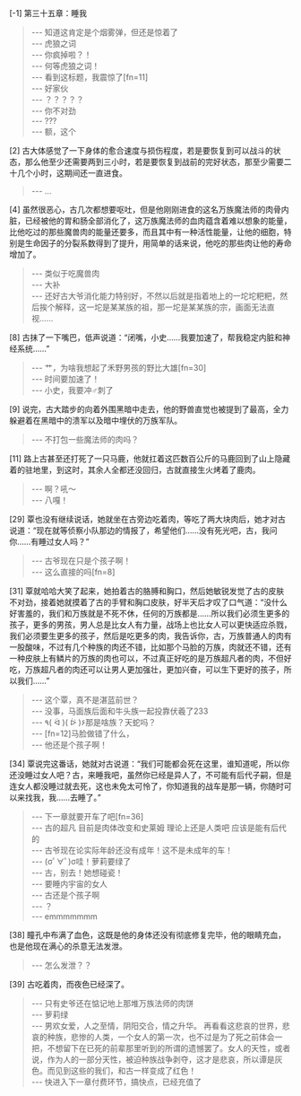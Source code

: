 
[-1] 第三十五章：睡我
>--- 知道这肯定是个烟雾弹，但还是惊着了<br>
>--- 虎狼之词<br>
>--- 你疯掉啦？！<br>
>--- 何等虎狼之词！<br>
>--- 看到这标题，我震惊了[fn=11]<br>
>--- 好家伙<br>
>--- ？？？？？<br>
>--- 你不对劲<br>
>--- ???<br>
>--- 额，这个<br>

[2] 古大体感觉了一下身体的愈合速度与损伤程度，若是要恢复到可以战斗的状态，那么他至少还需要两到三小时，若是要恢复到战前的完好状态，那至少需要二十几个小时，这期间还一直进食。
>--- ...<br>

[4] 虽然很恶心，古几次都想要呕吐，但是他刚刚进食的这名万族魔法师的肉骨内脏，已经被他的胃和肠全部消化了，这万族魔法师的血肉蕴含着难以想象的能量，比他吃过的那些魔兽肉的能量还要多，而且其中有一种活性能量，让他的细胞，特别是生命因子的分裂系数得到了提升，用简单的话来说，他吃的那些肉让他的寿命增加了。
>--- 类似于吃魔兽肉<br>
>--- 大补<br>
>--- 还好古大爷消化能力特别好，不然以后就是指着地上的一坨坨粑粑，然后挨个解释，这一坨是某某族的祖，那一坨是某某族的宗，画面无法直视……<br>

[8] 古抹了一下嘴巴，低声说道：“闭嘴，小史……我要加速了，帮我稳定内脏和神经系统……”
>--- 艹，为啥我想起了禾野男孩的野比大雄[fn=30]<br>
>--- 时间要加速了！<br>
>--- 小史，我要冲♂刺了<br>

[9] 说完，古大踏步的向着外围黑暗中走去，他的野兽直觉也被提到了最高，全力躲避着在黑暗中的溃军以及暗中埋伏的万族军队。
>--- 不打包一些魔法师的肉吗？<br>

[11] 路上古甚至还打死了一只马鹿，他就扛着这匹数百公斤的马鹿回到了山上隐藏着的驻地里，到这时，其余人全都还没回归，古就直接生火烤着了鹿肉。
>--- 啊？吼～<br>
>--- 八嘎！<br>

[29] 覃也没有继续说话，她就坐在古旁边吃着肉，等吃了两大块肉后，她才对古说道：“现在就等侦察小队那边的情报了，希望他们……没有死光吧，古，我问你……有睡过女人吗？”
>--- 古爷现在只是个孩子啊！<br>
>--- 这么直接的吗[fn=8]<br>

[31] 覃就哈哈大笑了起来，她拍着古的胳膊和胸口，然后她敏锐发觉了古的皮肤不对劲，接着她就摸着了古的手臂和胸口皮肤，好半天后才叹了口气道：“没什么好害羞的，我们和万族就是不死不休，任何的万族都是……所以我们必须生更多的孩子，更多的男孩，男人总是比女人有力量，战场上也比女人可以更快适应杀戮，我们必须要生更多的孩子，然后是吃更多的肉，我告诉你，古，万族普通人的肉有一股酸味，不过有几个种族的肉还不错，比如那个马脸的万族，肉就还不错，还有一种皮肤上有鳞片的万族的肉也可以，不过真正好吃的是万族超凡者的肉，不但好吃，万族超凡者的肉还可以让男人更加强壮，更加兴奋，可以生下更好的孩子，所以我们……”
>--- 这个覃，真不是湛蓝前世？<br>
>--- 没事，马面族后面和牛头族一起投靠伏羲了233<br>
>--- ٩( ᐛ )( ᐖ )۶那是啥族？天蛇吗？<br>
>--- [fn=12]马脸做错了什么，<br>
>--- 他还是个孩子啊！<br>

[34] 覃说完这番话，她就对古说道：“我们可能都会死在这里，谁知道呢，所以你还没睡过女人吧？古，来睡我吧，虽然你已经是异人了，不可能有后代子嗣，但是连女人都没睡过就去死，这也未免太可怜了，你知道我的战车是那一辆，你随时可以来找我，我……去睡了。”
>--- 下一章就要开车了吧[fn=36]<br>
>--- 古的超凡 目前是肉体改变和史莱姆  理论上还是人类吧  应该是能有后代的<br>
>--- 古爷现在论实际年龄还没有成年！这不是未成年的车！<br>
>--- (σﾟ∀ﾟ)σ哇！萝莉要绿了<br>
>--- 古，别去！她想碰瓷！<br>
>--- 要睡内宇宙的女人<br>
>--- 古还是个孩子啊<br>
>--- ？<br>
>--- emmmmmmm<br>

[38] 瞳孔中布满了血色，这既是他的身体还没有彻底修复完毕，他的眼睛充血，也是他现在满心的杀意无法发泄。
>--- 怎么发泄？？<br>

[39] 古吃着肉，而夜色已经深了。
>--- 只有史爷还在惦记地上那堆万族法师的肉饼<br>
>--- 萝莉绿<br>
>--- 男欢女爱，人之至情，阴阳交合，情之升华。 再看看这悲哀的世界，悲哀的种族，悲惨的人类，一个女人的第一次，也不过是为了死之前体会一把，不想留下在已死的前辈那里听到的所谓的遗憾罢了。女人的天性，或者说，作为人的一部分天性，被迫种族战争剥夺，这才是悲哀，所以谭是灰色。而见到这些的我们，和古一样变成了红色！<br>
>--- 快进入下一章付费环节，搞快点，已经充值了<br>
